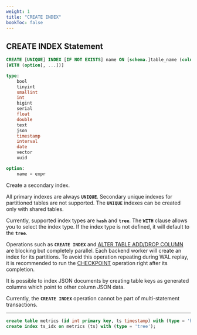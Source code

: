 ```yaml
---
weight: 1
title: "CREATE INDEX"
bookToc: false
---
```


## CREATE INDEX Statement

```SQL
CREATE [UNIQUE] INDEX [IF NOT EXISTS] name ON [schema.]table_name (column[, ...])
[WITH (option[, ...])]

type:
	bool
	tinyint
	smallint
	int
	bigint
	serial
	float
	double
	text
	json
	timestamp
	interval
	date
	vector
	uuid

option:
	name = expr
```

Create a secondary index.

All primary indexes are always **`UNIQUE`**. Secondary unique indexes for partitioned tables are not supported.
The **`UNIQUE`** indexes can be created only with shared tables.

Currently, supported index types are **`hash`** and **`tree`**. The **`WITH`** clause allows you to select the index type.
If the index type is not defined, it will default to the **`tree`**.

Operations such as **`CREATE INDEX`** and [ALTER TABLE ADD/DROP COLUMN](/docs/sql/ddl/tables/alter) are blocking but completely parallel.
Each backend worker will create an index for its partitions. To avoid this operation repeating during WAL replay, it is recommended to
run the [CHECKPOINT](/docs/reliability/checkpoint) operation right after its completion.

It is possible to index JSON documents by creating table keys as generated columns which
point to other column JSON data.

Currently, the **`CREATE INDEX`** operation cannot be part of multi-statement transactions.

---

```SQL
create table metrics (id int primary key, ts timestamp) with (type = 'hash');
create index ts_idx on metrics (ts) with (type = 'tree');
```
